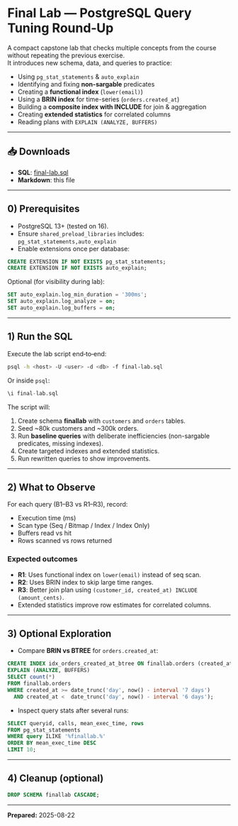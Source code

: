 # Final Lab — PostgreSQL Query Tuning Round‑Up

A compact capstone lab that checks multiple concepts from the course without repeating the previous exercise.  
It introduces new schema, data, and queries to practice:

- Using `pg_stat_statements` & `auto_explain`  
- Identifying and fixing **non-sargable** predicates  
- Creating a **functional index** (`lower(email)`)  
- Using a **BRIN index** for time-series (`orders.created_at`)  
- Building a **composite index with INCLUDE** for join & aggregation  
- Creating **extended statistics** for correlated columns  
- Reading plans with `EXPLAIN (ANALYZE, BUFFERS)`  

---

## 📥 Downloads
- **SQL**: [final-lab.sql](sandbox:/mnt/data/final-lab.sql)  
- **Markdown**: this file

---

## 0) Prerequisites

- PostgreSQL 13+ (tested on 16).  
- Ensure `shared_preload_libraries` includes: `pg_stat_statements,auto_explain`  
- Enable extensions once per database:
```sql
CREATE EXTENSION IF NOT EXISTS pg_stat_statements;
CREATE EXTENSION IF NOT EXISTS auto_explain;
```
Optional (for visibility during lab):
```sql
SET auto_explain.log_min_duration = '300ms';
SET auto_explain.log_analyze = on;
SET auto_explain.log_buffers = on;
```

---

## 1) Run the SQL

Execute the lab script end‑to‑end:
```bash
psql -h <host> -U <user> -d <db> -f final-lab.sql
```

Or inside `psql`:
```sql
\i final-lab.sql
```

The script will:
1. Create schema **finallab** with `customers` and `orders` tables.  
2. Seed ~80k customers and ~300k orders.  
3. Run **baseline queries** with deliberate inefficiencies (non-sargable predicates, missing indexes).  
4. Create targeted indexes and extended statistics.  
5. Run rewritten queries to show improvements.  

---

## 2) What to Observe

For each query (B1–B3 vs R1–R3), record:
- Execution time (ms)  
- Scan type (Seq / Bitmap / Index / Index Only)  
- Buffers read vs hit  
- Rows scanned vs rows returned  

### Expected outcomes
- **R1**: Uses functional index on `lower(email)` instead of seq scan.  
- **R2**: Uses BRIN index to skip large time ranges.  
- **R3**: Better join plan using `(customer_id, created_at) INCLUDE (amount_cents)`.  
- Extended statistics improve row estimates for correlated columns.  

---

## 3) Optional Exploration

- Compare **BRIN vs BTREE** for `orders.created_at`:  
```sql
CREATE INDEX idx_orders_created_at_btree ON finallab.orders (created_at);
EXPLAIN (ANALYZE, BUFFERS)
SELECT count(*)
FROM finallab.orders
WHERE created_at >= date_trunc('day', now() - interval '7 days')
  AND created_at <  date_trunc('day', now() - interval '6 days');
```

- Inspect query stats after several runs:
```sql
SELECT queryid, calls, mean_exec_time, rows
FROM pg_stat_statements
WHERE query ILIKE '%finallab.%'
ORDER BY mean_exec_time DESC
LIMIT 10;
```

---

## 4) Cleanup (optional)
```sql
DROP SCHEMA finallab CASCADE;
```

---

**Prepared:** 2025-08-22
